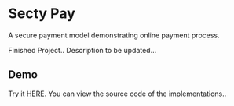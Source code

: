 # Secty Pay

A secure payment model demonstrating online payment process.

Finished Project.. Description to be updated...

## Demo

Try it [HERE](https://darekaze.github.io/secty-pay/). You can view the source code of the implementations..
